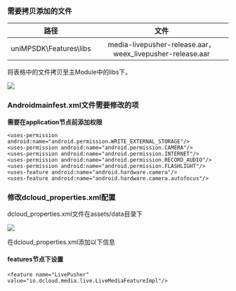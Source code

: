 ### 需要拷贝添加的文件

| 路径 | 文件 | 
| :-------: | :-------: |
| uniMPSDK\Features\libs | media-livepusher-release.aar，weex_livepusher-release.aar|

将表格中的文件拷贝至主Module中的libs下。

![](https://img.cdn.aliyun.dcloud.net.cn/nativedocs/nativeplugin/android_plugin_img_3_1.png)

### Androidmainfest.xml文件需要修改的项

**需要在application节点前添加权限**

```
<uses-permission android:name="android.permission.WRITE_EXTERNAL_STORAGE"/>
<uses-permission android:name="android.permission.CAMERA"/>
<uses-permission android:name="android.permission.INTERNET"/>
<uses-permission android:name="android.permission.RECORD_AUDIO"/>
<uses-permission android:name="android.permission.FLASHLIGHT"/>
<uses-feature android:name="android.hardware.camera"/>
<uses-feature android:name="android.hardware.camera.autofocus"/>
```

### 修改dcloud_properties.xml配置

dcloud_properties.xml文件在assets/data目录下 

![](https://img.cdn.aliyun.dcloud.net.cn/nativedocs/nativeplugin/android_plugin_img_3_2.png)

在dcloud_properties.xml添加以下信息

#### features节点下设置

```
<feature name="LivePusher" value="io.dcloud.media.live.LiveMediaFeatureImpl"/>
```
